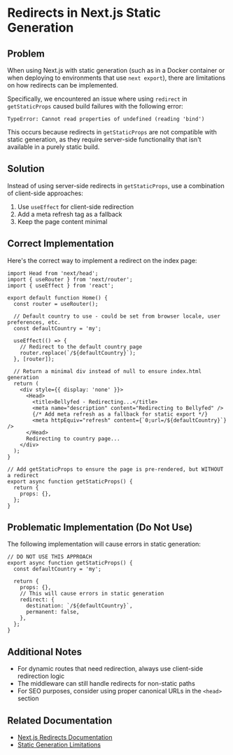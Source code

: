 # Redirects in Next.js Static Generation

## Problem

When using Next.js with static generation (such as in a Docker container or when deploying to environments that use `next export`), there are limitations on how redirects can be implemented.

Specifically, we encountered an issue where using `redirect` in `getStaticProps` caused build failures with the following error:

```
TypeError: Cannot read properties of undefined (reading 'bind')
```

This occurs because redirects in `getStaticProps` are not compatible with static generation, as they require server-side functionality that isn't available in a purely static build.

## Solution

Instead of using server-side redirects in `getStaticProps`, use a combination of client-side approaches:

1. Use `useEffect` for client-side redirection
2. Add a meta refresh tag as a fallback
3. Keep the page content minimal

## Correct Implementation

Here's the correct way to implement a redirect on the index page:

```tsx
import Head from 'next/head';
import { useRouter } from 'next/router';
import { useEffect } from 'react';

export default function Home() {
  const router = useRouter();

  // Default country to use - could be set from browser locale, user preferences, etc.
  const defaultCountry = 'my';

  useEffect(() => {
    // Redirect to the default country page
    router.replace(`/${defaultCountry}`);
  }, [router]);

  // Return a minimal div instead of null to ensure index.html generation
  return (
    <div style={{ display: 'none' }}>
      <Head>
        <title>Bellyfed - Redirecting...</title>
        <meta name="description" content="Redirecting to Bellyfed" />
        {/* Add meta refresh as a fallback for static export */}
        <meta httpEquiv="refresh" content={`0;url=/${defaultCountry}`} />
      </Head>
      Redirecting to country page...
    </div>
  );
}

// Add getStaticProps to ensure the page is pre-rendered, but WITHOUT a redirect
export async function getStaticProps() {
  return {
    props: {},
  };
}
```

## Problematic Implementation (Do Not Use)

The following implementation will cause errors in static generation:

```tsx
// DO NOT USE THIS APPROACH
export async function getStaticProps() {
  const defaultCountry = 'my';

  return {
    props: {},
    // This will cause errors in static generation
    redirect: {
      destination: `/${defaultCountry}`,
      permanent: false,
    },
  };
}
```

## Additional Notes

- For dynamic routes that need redirection, always use client-side redirection logic
- The middleware can still handle redirects for non-static paths
- For SEO purposes, consider using proper canonical URLs in the `<head>` section

## Related Documentation

- [Next.js Redirects Documentation](https://nextjs.org/docs/api-reference/next.config.js/redirects)
- [Static Generation Limitations](https://nextjs.org/docs/advanced-features/static-html-export#unsupported-features)
